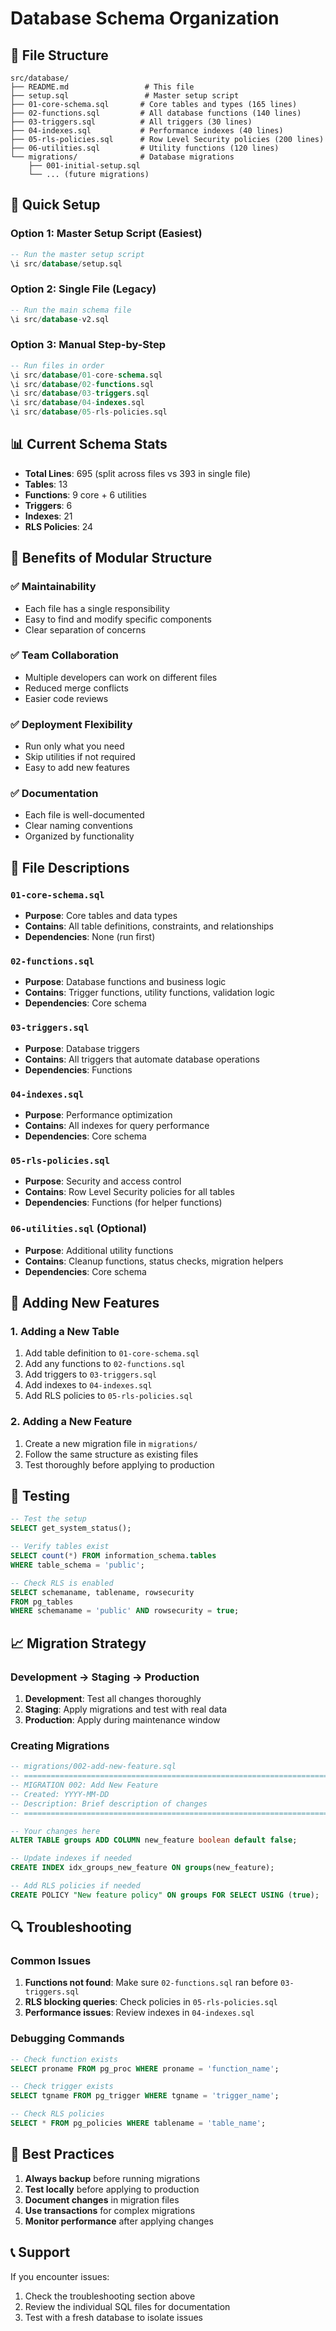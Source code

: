 # Database Schema Organization

## 📁 File Structure

```
src/database/
├── README.md                 # This file
├── setup.sql                 # Master setup script
├── 01-core-schema.sql       # Core tables and types (165 lines)
├── 02-functions.sql         # All database functions (140 lines)
├── 03-triggers.sql          # All triggers (30 lines)
├── 04-indexes.sql           # Performance indexes (40 lines)
├── 05-rls-policies.sql      # Row Level Security policies (200 lines)
├── 06-utilities.sql         # Utility functions (120 lines)
└── migrations/              # Database migrations
    ├── 001-initial-setup.sql
    └── ... (future migrations)
```

## 🚀 Quick Setup

### Option 1: Master Setup Script (Easiest)
```sql
-- Run the master setup script
\i src/database/setup.sql
```

### Option 2: Single File (Legacy)
```sql
-- Run the main schema file
\i src/database-v2.sql
```

### Option 3: Manual Step-by-Step
```sql
-- Run files in order
\i src/database/01-core-schema.sql
\i src/database/02-functions.sql
\i src/database/03-triggers.sql
\i src/database/04-indexes.sql
\i src/database/05-rls-policies.sql
```

## 📊 Current Schema Stats

- **Total Lines**: 695 (split across files vs 393 in single file)
- **Tables**: 13
- **Functions**: 9 core + 6 utilities
- **Triggers**: 6
- **Indexes**: 21
- **RLS Policies**: 24

## 🔧 Benefits of Modular Structure

### ✅ **Maintainability**
- Each file has a single responsibility
- Easy to find and modify specific components
- Clear separation of concerns

### ✅ **Team Collaboration**
- Multiple developers can work on different files
- Reduced merge conflicts
- Easier code reviews

### ✅ **Deployment Flexibility**
- Run only what you need
- Skip utilities if not required
- Easy to add new features

### ✅ **Documentation**
- Each file is well-documented
- Clear naming conventions
- Organized by functionality

## 📝 File Descriptions

### `01-core-schema.sql`
- **Purpose**: Core tables and data types
- **Contains**: All table definitions, constraints, and relationships
- **Dependencies**: None (run first)

### `02-functions.sql`
- **Purpose**: Database functions and business logic
- **Contains**: Trigger functions, utility functions, validation logic
- **Dependencies**: Core schema

### `03-triggers.sql`
- **Purpose**: Database triggers
- **Contains**: All triggers that automate database operations
- **Dependencies**: Functions

### `04-indexes.sql`
- **Purpose**: Performance optimization
- **Contains**: All indexes for query performance
- **Dependencies**: Core schema

### `05-rls-policies.sql`
- **Purpose**: Security and access control
- **Contains**: Row Level Security policies for all tables
- **Dependencies**: Functions (for helper functions)

### `06-utilities.sql` (Optional)
- **Purpose**: Additional utility functions
- **Contains**: Cleanup functions, status checks, migration helpers
- **Dependencies**: Core schema

## 🚀 Adding New Features

### 1. Adding a New Table
1. Add table definition to `01-core-schema.sql`
2. Add any functions to `02-functions.sql`
3. Add triggers to `03-triggers.sql`
4. Add indexes to `04-indexes.sql`
5. Add RLS policies to `05-rls-policies.sql`

### 2. Adding a New Feature
1. Create a new migration file in `migrations/`
2. Follow the same structure as existing files
3. Test thoroughly before applying to production

## 🧪 Testing

```sql
-- Test the setup
SELECT get_system_status();

-- Verify tables exist
SELECT count(*) FROM information_schema.tables 
WHERE table_schema = 'public';

-- Check RLS is enabled
SELECT schemaname, tablename, rowsecurity 
FROM pg_tables 
WHERE schemaname = 'public' AND rowsecurity = true;
```

## 📈 Migration Strategy

### Development → Staging → Production

1. **Development**: Test all changes thoroughly
2. **Staging**: Apply migrations and test with real data
3. **Production**: Apply during maintenance window

### Creating Migrations

```sql
-- migrations/002-add-new-feature.sql
-- =====================================================================
-- MIGRATION 002: Add New Feature
-- Created: YYYY-MM-DD
-- Description: Brief description of changes
-- =====================================================================

-- Your changes here
ALTER TABLE groups ADD COLUMN new_feature boolean default false;

-- Update indexes if needed
CREATE INDEX idx_groups_new_feature ON groups(new_feature);

-- Add RLS policies if needed
CREATE POLICY "New feature policy" ON groups FOR SELECT USING (true);
```

## 🔍 Troubleshooting

### Common Issues

1. **Functions not found**: Make sure `02-functions.sql` ran before `03-triggers.sql`
2. **RLS blocking queries**: Check policies in `05-rls-policies.sql`
3. **Performance issues**: Review indexes in `04-indexes.sql`

### Debugging Commands

```sql
-- Check function exists
SELECT proname FROM pg_proc WHERE proname = 'function_name';

-- Check trigger exists
SELECT tgname FROM pg_trigger WHERE tgname = 'trigger_name';

-- Check RLS policies
SELECT * FROM pg_policies WHERE tablename = 'table_name';
```

## 🎯 Best Practices

1. **Always backup** before running migrations
2. **Test locally** before applying to production
3. **Document changes** in migration files
4. **Use transactions** for complex migrations
5. **Monitor performance** after applying changes

## 📞 Support

If you encounter issues:
1. Check the troubleshooting section above
2. Review the individual SQL files for documentation
3. Test with a fresh database to isolate issues 